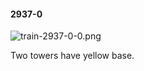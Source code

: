 #### 2937-0
![train-2937-0-0.png](https://github.com/lil-lab/nlvr/raw/master/nlvr/train/images/4/train-2937-0-0.png "train-2937-0-0.png")

Two towers have yellow base.